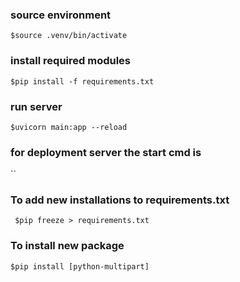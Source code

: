 ### source environment
`$source .venv/bin/activate`

### install required modules
`$pip install -f requirements.txt`

### run server
`$uvicorn main:app --reload`

### for deployment server the start cmd is
``

### To add new installations to requirements.txt
` $pip freeze > requirements.txt`

### To install new package
`$pip install [python-multipart]`